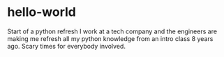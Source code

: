 # hello-world
Start of a python refresh
I work at a tech company and the engineers are making me refresh all my python knowledge from an intro class 8 years ago. Scary times for everybody involved. 
